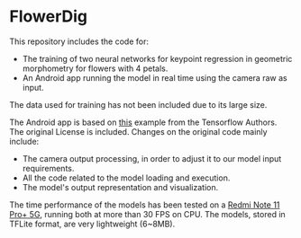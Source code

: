 # FlowerDig

This repository includes the code for:
  - The training of two neural networks for keypoint regression in geometric morphometry for flowers with 4 petals.
  - An Android app running the model in real time using the camera raw as input.

The data used for training has not been included due to its large size. 

The Android app is based on [this](https://github.com/tensorflow/examples/tree/master/lite/examples/object_detection/android_play_services) example from the Tensorflow Authors. The original License is included. Changes on the original code mainly include:
  - The camera output processing, in order to adjust it to our model input requirements.
  - All the code related to the model loading and execution.
  - The model's output representation and visualization.

The time performance of the models has been tested on a [Redmi Note 11 Pro+ 5G](https://www.mi.com/es/product/redmi-note-11-pro-plus-5g/specs), running both at more than 30 FPS on CPU. The models, stored in TFLite format, are very lightweight (6~8MB). 
